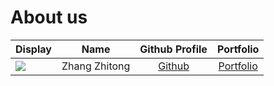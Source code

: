 # About us

Display | Name | Github Profile | Portfolio 
--------|:----:|:--------------:|:---------:
![](https://via.placeholder.com/100.png?text=Photo) | Zhang Zhitong | [Github](https://github.com/Zhang-Zhitong) | [Portfolio](docs/team/ZhangZhitong.md)
